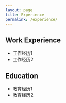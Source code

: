```yaml
---
layout: page
title: Experience
permalink: /experience/
---
```


## Work Experience

* 工作经历1
* 工作经历2

## Education

* 教育经历1
* 教育经历2
